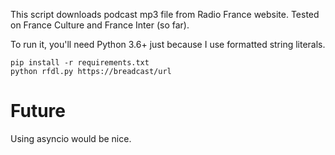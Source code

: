 This script downloads podcast mp3 file from Radio France website. Tested on France Culture and France Inter (so far).

To run it, you'll need Python 3.6+ just because I use formatted string literals.

    pip install -r requirements.txt
    python rfdl.py https://breadcast/url

# Future

Using asyncio would be nice.

